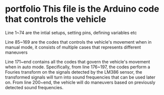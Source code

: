 # portfolio This file is the Arduino code that controls the vehicle

Line 1~74 are the intial setups, setting pins, defining variables etc

Line 85~169 are the codes that controls the vehicle's movement when in manual mode, it consists of multiple cases that represents different maneuvers 

Line 171~end contains all the codes that govern the vehicle's movement when in auto mode. 
Specifically, from line 176~197, the codes perform a Fouries transform on the signals detected by the LM386 sensor, the transformed signals will turn into sound 
frequencies that can be used later on. From line 200~end, the vehicle will do maneuvers based on previously detected sound frequencies.
